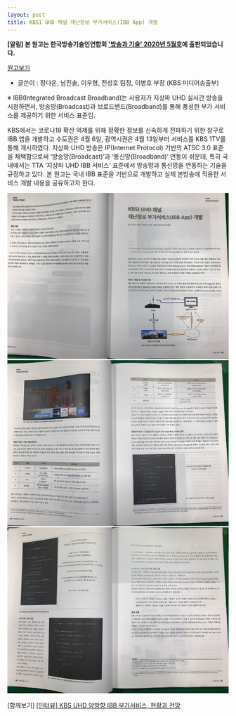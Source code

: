 ```yaml
---
layout: post
title: KBS1 UHD 채널 재난정보 부가서비스(IBB App) 개발
---
```


**[알림] 본 원고는 한국방송기술인연합회 ['방송과 기술' 2020년 5월호](http://tech.kobeta.com/%EB%B0%A9%EC%86%A1%EA%B3%BC%EA%B8%B0%EC%88%A0-2020%EB%85%84-5%EC%9B%94%ED%98%B8vol-293/)에 출판되었습니다.**

[원고보기](http://tech.kobeta.com/wp-content/uploads/2020/05/29305.pdf)

* 글쓴이 : 정다운, 남진솔, 이우형, 전성호 팀장, 이병호 부장 (KBS 미디어송출부)

※ IBB(Integrated Broadcast Broadband)는 사용자가 지상파 UHD 실시간 방송을 시청하면서, 방송망(Broadcast)과 브로드밴드(Broadband)를 통해 풍성한 부가 서비스를 제공하기 위한 서비스 표준임.

  KBS에서는 코로나19 확산 억제를 위해 정확한 정보를 신속하게 전파하기 위한 창구로 IBB 앱을 개발하고 수도권은 4월 6일, 광역시권은 4월 13일부터 서비스를 KBS 1TV를 통해 개시하였다. 지상파 UHD 방송은 IP(Internet Protocol) 기반의 ATSC 3.0 표준을 채택함으로써 ‘방송망(Broadcast)’과 ‘통신망(Broadband)’ 연동이 쉬운데, 특히 국내에서는 TTA ‘지상파 UHD IBB 서비스’ 표준에서 방송망과 통신망을 연동하는 기술을 규정하고 있다.  본 원고는 국내 IBB 표준을 기반으로 개발하고 실제 본방송에 적용한 서비스 개발 내용을 공유하고자 한다.

![그림 1](/images/KOBETA_202005_1.jpg)
![그림 2](/images/KOBETA_202005_2.jpg)
![그림 3](/images/KOBETA_202005_3.jpg)

[함께보기] [[인터뷰] KBS UHD 양방향 IBB 부가서비스, 현황과 전망](http://tech.kobeta.com/%EC%9D%B8%ED%84%B0%EB%B7%B0-kbs-uhd-%EC%96%91%EB%B0%A9%ED%96%A5-ibb-%EB%B6%80%EA%B0%80%EC%84%9C%EB%B9%84%EC%8A%A4-%ED%98%84%ED%99%A9%EA%B3%BC-%EC%A0%84%EB%A7%9D/)
